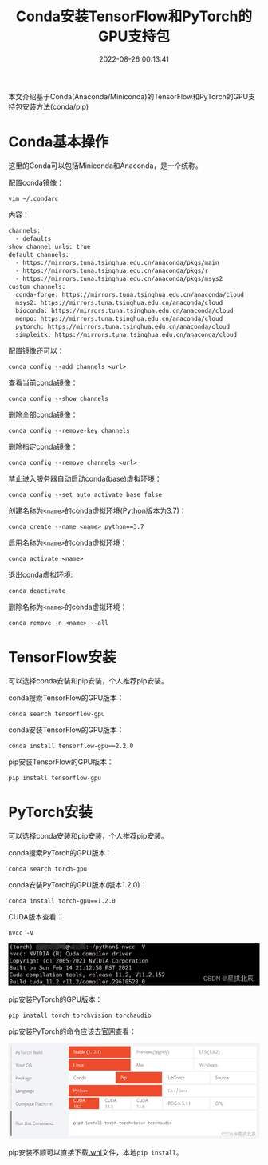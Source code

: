 ﻿---
title: Conda安装TensorFlow和PyTorch的GPU支持包
date: 2022-08-26 00:13:41
summary: 本文介绍基于Conda(Anaconda/Miniconda)的TensorFlow和PyTorch的GPU支持包安装方法(conda/pip)。
tags:
- Python
- PyTorch
- TensorFlow
- Anaconda
categories:
- Python
---

本文介绍基于Conda(Anaconda/Miniconda)的TensorFlow和PyTorch的GPU支持包安装方法(conda/pip)

# Conda基本操作

这里的Conda可以包括Miniconda和Anaconda，是一个统称。

配置conda镜像：
```shell
vim ~/.condarc
```

内容：
```shell
channels:
  - defaults
show_channel_urls: true
default_channels:
  - https://mirrors.tuna.tsinghua.edu.cn/anaconda/pkgs/main
  - https://mirrors.tuna.tsinghua.edu.cn/anaconda/pkgs/r
  - https://mirrors.tuna.tsinghua.edu.cn/anaconda/pkgs/msys2
custom_channels:
  conda-forge: https://mirrors.tuna.tsinghua.edu.cn/anaconda/cloud
  msys2: https://mirrors.tuna.tsinghua.edu.cn/anaconda/cloud
  bioconda: https://mirrors.tuna.tsinghua.edu.cn/anaconda/cloud
  menpo: https://mirrors.tuna.tsinghua.edu.cn/anaconda/cloud
  pytorch: https://mirrors.tuna.tsinghua.edu.cn/anaconda/cloud
  simpleitk: https://mirrors.tuna.tsinghua.edu.cn/anaconda/cloud
```

配置镜像还可以：
```shell
conda config --add channels <url>
```

查看当前conda镜像：
```shell
conda config --show channels
```

删除全部conda镜像：
```shell
conda config --remove-key channels
```

删除指定conda镜像：
```shell
conda config --remove channels <url>
```

禁止进入服务器自动启动conda(base)虚拟环境：
```shell
conda config --set auto_activate_base false
```

创建名称为`<name>`的conda虚拟环境(Python版本为3.7)：

```shell
conda create --name <name> python==3.7
```

启用名称为`<name>`的conda虚拟环境：
```shell
conda activate <name>
```

退出conda虚拟环境:
```shell
conda deactivate
```

删除名称为`<name>`的conda虚拟环境：
```shell
conda remove -n <name> --all
```

# TensorFlow安装

可以选择conda安装和pip安装，个人推荐pip安装。

conda搜索TensorFlow的GPU版本：

```shell
conda search tensorflow-gpu
```

conda安装TensorFlow的GPU版本：

```shell
conda install tensorflow-gpu==2.2.0
```

pip安装TensorFlow的GPU版本：

```shell
pip install tensorflow-gpu
```

# PyTorch安装

可以选择conda安装和pip安装，个人推荐pip安装。

conda搜索PyTorch的GPU版本：
```shell
conda search torch-gpu
```

conda安装PyTorch的GPU版本(版本1.2.0)：
```shell
conda install torch-gpu==1.2.0
```

CUDA版本查看：
```shell
nvcc -V
```

![](../../../images/软件开发/Python/Conda安装TensorFlow和PyTorch的GPU支持包/1.png)

pip安装PyTorch的GPU版本：
```shell
pip install torch torchvision torchaudio
```

pip安装PyTorch的命令应该去[官网](https://pytorch.org)查看：

![](../../../images/软件开发/Python/Conda安装TensorFlow和PyTorch的GPU支持包/2.png)

pip安装不顺可以直接下载[.whl](http://download.pytorch.org/whl)文件，本地`pip install`。

